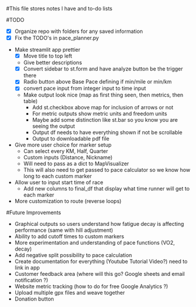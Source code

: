 #This file stores notes I have and to-do lists 


#TODO
- [x] Organize repo with folders for any saved information 
- [x] Fix the TODO's in pace_planner.py 
- Make streamlit app prettier
  - [x] Move title to top left 
  - Give better descriptions
  - [x] Convert sidebar to st.form and have analyze button be the trigger there 
  - [x] Radio button above Base Pace defining if min/mile or min/km
  - [x] convert pace input from integer input to time input
  - Make output look nice (map as first thing seen, then metrics, then table)
     - Add st.checkbox above map for inclusion of arrows or not
     - For metric outputs show metric units and freedom units
     - Maybe add some distinction like st.bar so you know you are seeing the output
     - Output df needs to have everything shown if not be scrollable
     - Output to downloadable pdf file
- Give more user choice for marker setup 
  - Can select every KM, Half, Quarter
  - Custom inputs (Distance, Nickname)
  - Will need to pass as a dict to MapVisualizer
  - This will also need to get passed to pace calculator so we know how long to each custom marker
- Allow user to input start time of race
  - Add new columns to final_df that display what time runner will get to each marker
- More customization to route (reverse loops)


#Future Improvements
- Graphical outputs so users understand how fatigue decay is affecting performance (same with hill adjustment)
- Ability to add cutoff times to custom markers 
- More experimentation and understanding of pace functions (VO2, decay)
- Add negative split possibility to pace calculation
- Create documentation for everything (Youtube Tutorial Video?) need to link in app 
- Customer feedback area (where will this go? Google sheets and email notification ?)
- Website metric tracking (how to do for free Google Analytics ?)
- Upload multiple gpx files and weave together
- Donation button


